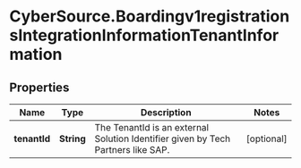 # CyberSource.Boardingv1registrationsIntegrationInformationTenantInformation

## Properties
Name | Type | Description | Notes
------------ | ------------- | ------------- | -------------
**tenantId** | **String** | The TenantId is an external Solution Identifier given by Tech Partners like SAP. | [optional] 


